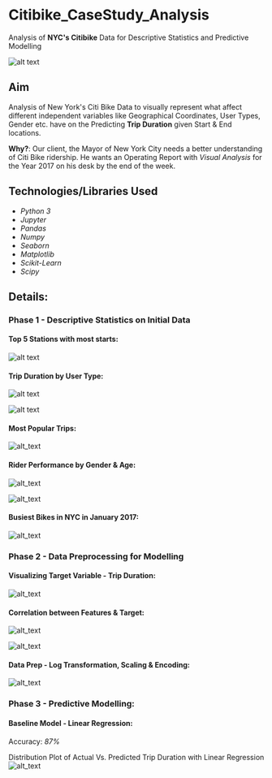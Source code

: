 # Citibike_CaseStudy_Analysis
Analysis of **NYC's Citibike** Data for Descriptive Statistics and Predictive Modelling

![alt text](https://github.com/danishanis/Citibike_CaseStudy_Project/blob/master/images/biking-in-nyc.png)

## Aim 

Analysis of New York's Citi Bike Data to visually represent what affect different independent variables like Geographical Coordinates, User Types, Gender etc. have on the Predicting **Trip Duration** given Start & End locations. 

**Why?**: Our client, the Mayor of New York City needs a better understanding of Citi Bike ridership. He wants an Operating Report with *Visual Analysis* for the Year 2017 on his desk by the end of the week.

## Technologies/Libraries Used

 - *Python 3*
 - *Jupyter*
 - *Pandas*
 - *Numpy*
 - *Seaborn*
 - *Matplotlib*
 - *Scikit-Learn*
 - *Scipy*

## Details:

### Phase 1 - Descriptive Statistics on Initial Data
#### Top 5 Stations with most starts:

![alt text](https://github.com/danishanis/Citibike_CaseStudy_Project/blob/master/images/top5_stns.png)

#### Trip Duration by User Type:

![alt text](https://github.com/danishanis/Citibike_CaseStudy_Project/blob/master/images/trip_dur_usertype.png)

![alt text](https://github.com/danishanis/Citibike_CaseStudy_Project/blob/master/images/trip_dur_pie.png.png)

#### Most Popular Trips:

![alt_text](https://github.com/danishanis/Citibike_CaseStudy_Project/blob/master/images/popular_trips.png)

#### Rider Performance by Gender & Age:

![alt_text](https://github.com/danishanis/Citibike_CaseStudy_Project/blob/master/images/rider_perf1.png)

![alt_text](https://github.com/danishanis/Citibike_CaseStudy_Project/blob/master/images/rider_perf2.png.png)

#### Busiest Bikes in NYC in January 2017:

![alt_text](https://github.com/danishanis/Citibike_CaseStudy_Project/blob/master/images/busiest_bikes.png)

### Phase 2 - Data Preprocessing for Modelling
#### Visualizing Target Variable - Trip Duration:

![alt_text](https://github.com/danishanis/Citibike_CaseStudy_Project/blob/master/images/trip_duration_viz.png)

#### Correlation between Features & Target:

![alt_text](https://github.com/danishanis/Citibike_CaseStudy_Project/blob/master/images/trip_dur_user_corr.png)

![alt_text](https://github.com/danishanis/Citibike_CaseStudy_Project/blob/master/images/trip_dur_time.png)

#### Data Prep - Log Transformation, Scaling & Encoding:

![alt_text](https://github.com/danishanis/Citibike_CaseStudy_Project/blob/master/images/data_distribution.png)

### Phase 3 - Predictive Modelling:
#### Baseline Model - Linear Regression:

Accuracy: *87%*

Distribution Plot of Actual Vs. Predicted Trip Duration with Linear Regression
![alt_text](https://github.com/danishanis/Citibike_CaseStudy_Project/blob/master/images/lr_act_vs_pred.png)
